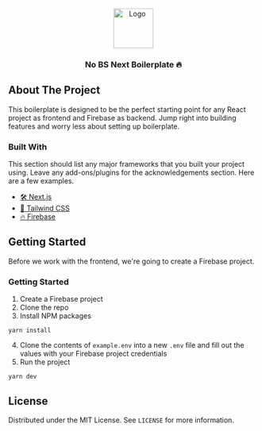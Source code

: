 <!-- PROJECT LOGO -->
<br />
<p align="center">
  <a href="https://github.com/nthnluu/no-bs-next">
    <img src="https://user-images.githubusercontent.com/25859802/96039267-3f134500-0e1d-11eb-95b0-65c82e48fe66.png" alt="Logo" height="80">
  </a>

  <h3 align="center">No BS Next Boilerplate 🔥</h3>

<!-- ABOUT THE PROJECT -->
## About The Project

This boilerplate is designed to be the perfect starting point for any React project 
as frontend and Firebase as backend. Jump right into building features and worry less about setting up boilerplate.

### Built With
This section should list any major frameworks that you built your project using. Leave any add-ons/plugins for the acknowledgements section. Here are a few examples.
* [🛠 Next.js](https://getbootstrap.com)
* [🎨 Tailwind CSS](https://jquery.com)
* [🔥 Firebase ](https://laravel.com)



<!-- GETTING STARTED -->
## Getting Started

Before we work with the frontend, we're going to create a Firebase project.

### Getting Started

1. Create a Firebase project
2. Clone the repo
3. Install NPM packages
```
yarn install
```
4. Clone the contents of  `example.env` into a new `.env` file and fill out the values with your Firebase project credentials
5. Run the project
```
yarn dev
```
<!-- LICENSE -->
## License

Distributed under the MIT License. See `LICENSE` for more information.
